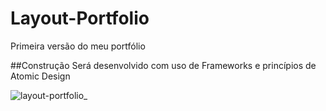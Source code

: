 # Layout-Portfolio
Primeira versão do meu portfólio

##Construção
Será desenvolvido com uso de Frameworks e princípios de Atomic Design

![layout-portfolio_](https://cloud.githubusercontent.com/assets/14952852/14067621/ae01dd44-f43e-11e5-9f5b-de37426fb44c.jpg)
